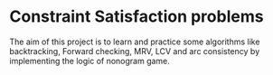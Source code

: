 # Constraint Satisfaction problems 

The aim of this project is to learn and practice some algorithms like backtracking, Forward checking, MRV, LCV and arc consistency by implementing the logic of nonogram game.
